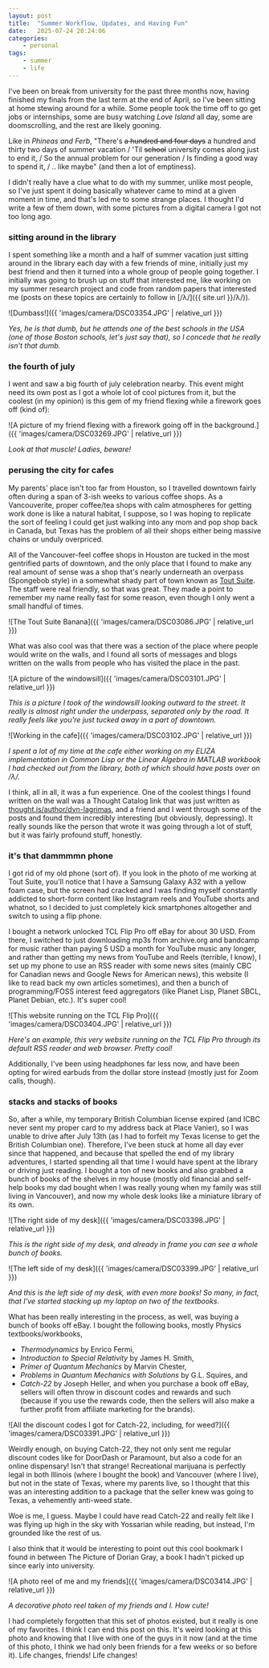```yaml
---
layout: post
title:  "Summer Workflow, Updates, and Having Fun"
date:   2025-07-24 20:24:06
categories:
    - personal
tags:
    - summer
    - life
---
```


I've been on break from university for the past three months now, having finished my finals from the last term at the end of April, so I've been sitting at home stewing around for a while. Some people took the time off to go get jobs or internships, some are busy watching *Love Island* all day, some are doomscrolling, and the rest are likely gooning. 

Like in *Phineas and Ferb*, "There's ~~a hundred and four days~~ a hundred and thirty two days of summer vacation / 'Til ~~school~~ university comes along just to end it, / So the annual problem for our generation / Is finding a good way to spend it, / .. like maybe" (and then a lot of emptiness). 

I didn't really have a clue what to do with my summer, unlike most people, so I've just spent it doing basically whatever came to mind at a given moment in time, and that's led me to some strange places. I thought I'd write a few of them down, with some pictures from a digital camera I got not too long ago.

### sitting around in the library

I spent something like a month and a half of summer vacation just sitting around in the library each day with a few friends of mine, initially just my best friend and then it turned into a whole group of people going together. I initially was going to brush up on stuff that interested me, like working on my summer research project and code from random papers that interested me (posts on these topics are certainly to follow in [/λ/]({{ site.url }}/λ/)).

![Dumbass!]({{ 'images/camera/DSC03354.JPG' | relative_url }})

*Yes, he is that dumb, but he attends one of the best schools in the USA (one of those Boston schools, let's just say that), so I concede that he really isn't that dumb.*

### the fourth of july

I went and saw a big fourth of july celebration nearby. This event might need its own post as I got a whole lot of cool pictures from it, but the coolest (in my opinion) is this gem of my friend flexing while a firework goes off (kind of):

![A picture of my friend flexing with a firework going off in the background.]({{ 'images/camera/DSC03269.JPG' | relative_url }})

*Look at that muscle! Ladies, beware!*

### perusing the city for cafes

My parents' place isn't too far from Houston, so I travelled downtown fairly often during a span of 3-ish weeks to various coffee shops. As a Vancouverite, proper coffee/tea shops with calm atmospheres for getting work done is like a natural habitat, I suppose, so I was hoping to replicate the sort of feeling I could get just walking into any mom and pop shop back in Canada, but Texas has the problem of all their shops either being massive chains or unduly overpriced. 

All of the Vancouver-feel coffee shops in Houston are tucked in the most gentrified parts of downtown, and the only place that I found to make any real amount of sense was a shop that's nearly underneath an overpass (Spongebob style) in a somewhat shady part of town known as [Tout Suite](https://www.google.com/maps/place/Tout+Suite/@29.7586416,-95.3531624,16z/data=!3m1!4b1!4m6!3m5!1s0x8640bed8f266310d:0xf2be062ecea4822f!8m2!3d29.7586416!4d-95.3505875!16s%2Fg%2F11b6xf0x6d?entry=ttu&g_ep=EgoyMDI1MDcyMS4wIKXMDSoASAFQAw%3D%3D). The staff were real friendly, so that was great. They made a point to remember my name really fast for some reason, even though I only went a small handful of times. 

![The Tout Suite Banana]({{ 'images/camera/DSC03086.JPG' | relative_url }})

What was also cool was that there was a section of the place where people would write on the walls, and I found all sorts of messages and blogs written on the walls from people who has visited the place in the past. 

![A picture of the windowsill]({{ 'images/camera/DSC03101.JPG' | relative_url }})

*This is a picture I took of the windowsill looking outward to the street. It really is almost right under the underpass, separated only by the road. It really feels like you're just tucked away in a part of downtown.*

![Working in the cafe]({{ 'images/camera/DSC03102.JPG' | relative_url }})

*I spent a lot of my time at the cafe either working on my ELIZA implementation in Common Lisp or the Linear Algebra in MATLAB workbook I had checked out from the library, both of which should have posts over on /λ/.*

I think, all in all, it was a fun experience. One of the coolest things I found written on the wall was a Thought Catalog link that was just written as [thought.is/author/dyn-lagrimas](https://thought.is/author/dyn-lagrimas/), and a friend and I went through some of the posts and found them incredibly interesting (but obviously, depressing). It really sounds like the person that wrote it was going through a lot of stuff, but it was fairly profound stuff, honestly.

### it's that dammmmn phone

I got rid of my old phone (sort of). If you look in the photo of me working at Tout Suite, you'll notice that I have a Samsung Galaxy A32 with a yellow foam case, but the screen had cracked and I was finding myself constantly addicted to short-form content like Instagram reels and YouTube shorts and whatnot, so I decided to just completely kick smartphones altogether and switch to using a flip phone. 

I bought a network unlocked TCL Flip Pro off eBay for about 30 USD. From there, I switched to just downloading mp3s from archive.org and bandcamp for music rather than paying 5 USD a month for YouTube music any longer, and rather than getting my news from YouTube and Reels (terrible, I know), I set up my phone to use an RSS reader with some news sites (mainly CBC for Canadian news and Google News for American news), this website (I like to read back my own articles sometimes), and then a bunch of programming/FOSS interest feed aggregators (like Planet Lisp, Planet SBCL, Planet Debian, etc.). It's super cool!

![This website running on the TCL Flip Pro]({{ 'images/camera/DSC03404.JPG' | relative_url }})

*Here's an example, this very website running on the TCL Flip Pro through its default RSS reader and web browser. Pretty cool!*

Additionally, I've been using headphones far less now, and have been opting for wired earbuds from the dollar store instead (mostly just for Zoom calls, though).

### stacks and stacks of books

So, after a while, my temporary British Columbian license expired (and ICBC never sent my proper card to my address back at Place Vanier), so I was unable to drive after July 13th (as I had to forfeit my Texas license to get the British Columbian one). Therefore, I've been stuck at home all day ever since that happened, and because that spelled the end of my library adventures, I started spending all that time I would have spent at the library or driving just reading. I bought a ton of new books and also grabbed a bunch of books of the shelves in my house (mostly old financial and self-help books my dad bought when I was really young when my family was still living in Vancouver), and now my whole desk looks like a miniature library of its own.

![The right side of my desk]({{ 'images/camera/DSC03398.JPG' | relative_url }})

*This is the right side of my desk, and already in frame you can see a whole bunch of books.*

![The left side of my desk]({{ 'images/camera/DSC03399.JPG' | relative_url }})

*And this is the left side of my desk, with even more books! So many, in fact, that I've started stacking up my laptop on two of the textbooks.*

What has been really interesting in the process, as well, was buying a bunch of books off eBay. I bought the following books, mostly Physics textbooks/workbooks,
- *Thermodynamics* by Enrico Fermi,
- *Introduction to Special Relativity* by James H. Smith,
- *Primer of Quantum Mechanics* by Marvin Chester,
- *Problems in Quantum Mechanics with Solutions* by G.L. Squires, and
- *Catch-22* by Joseph Heller, and
when you purchase a book off eBay, sellers will often throw in discount codes and rewards and such (because if you use the rewards code, then the sellers will also make a further profit from affiliate marketing for the brands).

![All the discount codes I got for Catch-22, including, for weed?]({{ 'images/camera/DSC03391.JPG' | relative_url }})

Weirdly enough, on buying Catch-22, they not only sent me regular discount codes like for DoorDash or Paramount, but also a code for an online dispensary! Isn't that strange! Recreational marijuana is perfectly legal in both Illinois (where I bought the book) and Vancouver (where I live), but not in the state of Texas, where my parents live, so I thought that this was an interesting addition to a package that the seller knew was going to Texas, a vehemently anti-weed state. 

Woe is me, I guess. Maybe I could have read Catch-22 and really felt like I was flying up high in the sky with Yossarian while reading, but instead, I'm grounded like the rest of us. 

I also think that it would be interesting to point out this cool bookmark I found in between The Picture of Dorian Gray, a book I hadn't picked up since early into university.

![A photo reel of me and my friends]({{ 'images/camera/DSC03414.JPG' | relative_url }})

*A decorative photo reel taken of my friends and I. How cute!*

I had completely forgotten that this set of photos existed, but it really is one of my favorites. I think I can end this post on this. It's weird looking at this photo and knowing that I live with one of the guys in it now (and at the time of this photo, I think we had only been friends for a few weeks or so before it). Life changes, friends! Life changes!
